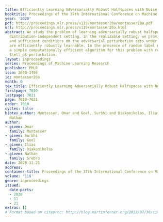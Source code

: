 ```yaml
---
title: Efficiently Learning Adversarially Robust Halfspaces with Noise
booktitle: Proceedings of the 37th International Conference on Machine Learning
year: '2020'
pdf: http://proceedings.mlr.press/v119/montasser20a/montasser20a.pdf
url: http://proceedings.mlr.press/v119/montasser20a.html
abstract: We study the problem of learning adversarially robust halfspaces in the
  distribution-independent setting. In the realizable setting, we provide necessary
  and sufficient conditions on the adversarial perturbation sets under which halfspaces
  are efficiently robustly learnable. In the presence of random label noise, we give
  a simple computationally efficient algorithm for this problem with respect to any
  $\ell_p$-perturbation.
layout: inproceedings
series: Proceedings of Machine Learning Research
publisher: PMLR
issn: 2640-3498
id: montasser20a
month: 0
tex_title: Efficiently Learning Adversarially Robust Halfspaces with Noise
firstpage: 7010
lastpage: 7021
page: 7010-7021
order: 7010
cycles: false
bibtex_author: Montasser, Omar and Goel, Surbhi and Diakonikolas, Ilias and Srebro,
  Nathan
author:
- given: Omar
  family: Montasser
- given: Surbhi
  family: Goel
- given: Ilias
  family: Diakonikolas
- given: Nathan
  family: Srebro
date: 2020-11-21
address: 
container-title: Proceedings of the 37th International Conference on Machine Learning
volume: '119'
genre: inproceedings
issued:
  date-parts:
  - 2020
  - 11
  - 21
extras: []
# Format based on citeproc: http://blog.martinfenner.org/2013/07/30/citeproc-yaml-for-bibliographies/
---
```

